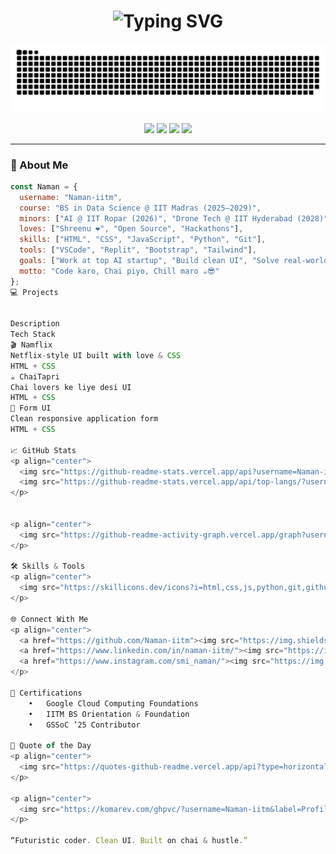 <h1 align="center">
  <img src="https://readme-typing-svg.herokuapp.com?font=Fira+Code&weight=600&pause=1000&center=true&vCenter=true&multiline=true&width=500&height=100&lines=🚀+Naman+Jha+Here!;Aspiring+Data+Scientist+%7C+IIT+Madras+BS+DS;AI+%2B+Drone+Tech+Minor+%7C+Open+Source+%F0%9F%9A%80" alt="Typing SVG" />
</h1>

<p align="center">
  <img src="https://raw.githubusercontent.com/Platane/snk/output/github-contribution-grid-snake.svg" alt="Snake animation" />
</p>

<p align="center">
  <img src="https://img.shields.io/badge/GSSoC'25-Contributor-orange?style=for-the-badge&logo=github" />
  <img src="https://img.shields.io/badge/IIT%20Madras-BS%20DS-blue?style=for-the-badge" />
  <img src="https://img.shields.io/badge/AI%20Minor-IIT%20Ropar-yellow?style=for-the-badge" />
  <img src="https://img.shields.io/badge/Web%20Developer-%F0%9F%9A%80-purple?style=for-the-badge" />
</p>

---

### 🧠 About Me

```js
const Naman = {
  username: "Naman-iitm",
  course: "BS in Data Science @ IIT Madras (2025–2029)",
  minors: ["AI @ IIT Ropar (2026)", "Drone Tech @ IIT Hyderabad (2028)"],
  loves: ["Shreenu ❤️", "Open Source", "Hackathons"],
  skills: ["HTML", "CSS", "JavaScript", "Python", "Git"],
  tools: ["VSCode", "Replit", "Bootstrap", "Tailwind"],
  goals: ["Work at top AI startup", "Build clean UI", "Solve real-world problems"],
  motto: "Code karo, Chai piyo, Chill maro ☕😎"
};
💻 Projects


Description
Tech Stack
🎬 Namflix
Netflix-style UI built with love & CSS
HTML + CSS
☕ ChaiTapri
Chai lovers ke liye desi UI
HTML + CSS
📄 Form UI
Clean responsive application form
HTML + CSS

📈 GitHub Stats
<p align="center">
  <img src="https://github-readme-stats.vercel.app/api?username=Naman-iitm&show_icons=true&theme=radical&count_private=true&hide=prs" width="450" />
  <img src="https://github-readme-stats.vercel.app/api/top-langs/?username=Naman-iitm&layout=compact&theme=radical" width="350" />
</p>


<p align="center">
  <img src="https://github-readme-activity-graph.vercel.app/graph?username=Naman-iitm&theme=react-dark" />
</p>

🛠️ Skills & Tools
<p align="center">
  <img src="https://skillicons.dev/icons?i=html,css,js,python,git,github,vscode,bootstrap,tailwind" />
</p>

🌐 Connect With Me
<p align="center">
  <a href="https://github.com/Naman-iitm"><img src="https://img.shields.io/badge/GitHub-181717?style=for-the-badge&logo=github" /></a>
  <a href="https://www.linkedin.com/in/naman-iitm/"><img src="https://img.shields.io/badge/LinkedIn-0077B5?style=for-the-badge&logo=linkedin" /></a>
  <a href="https://www.instagram.com/smi_naman/"><img src="https://img.shields.io/badge/Instagram-E4405F?style=for-the-badge&logo=instagram" /></a>
</p>

🧠 Certifications
	•	Google Cloud Computing Foundations
	•	IITM BS Orientation & Foundation
	•	GSSoC ’25 Contributor

💬 Quote of the Day
<p align="center">
  <img src="https://quotes-github-readme.vercel.app/api?type=horizontal&theme=dark" />
</p>

<p align="center">
  <img src="https://komarev.com/ghpvc/?username=Naman-iitm&label=Profile+Views&color=brightgreen&style=flat" />
</p>

“Futuristic coder. Clean UI. Built on chai & hustle.”
